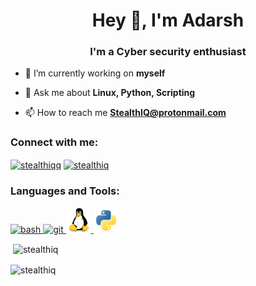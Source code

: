 <h1 align="center">Hey 👋, I'm Adarsh</h1>
<h3 align="center">I'm a Cyber security enthusiast</h3>

- 🔭 I’m currently working on **myself**

- 💬 Ask me about **Linux, Python, Scripting**

- 📫 How to reach me **StealthIQ@protonmail.com**

<h3 align="left">Connect with me:</h3>
<p align="left">
<a href="https://twitter.com/stealthiqq" target="blank"><img align="center" src="https://raw.githubusercontent.com/rahuldkjain/github-profile-readme-generator/master/src/images/icons/Social/twitter.svg" alt="stealthiqq" height="30" width="40" /></a>
<a href="https://www.youtube.com/c/stealthiq" target="blank"><img align="center" src="https://raw.githubusercontent.com/rahuldkjain/github-profile-readme-generator/master/src/images/icons/Social/youtube.svg" alt="stealthiq" height="30" width="40" /></a>
</p>

<h3 align="left">Languages and Tools:</h3>
<p align="left"> <a href="https://www.gnu.org/software/bash/" target="_blank" rel="noreferrer"> <img src="https://www.vectorlogo.zone/logos/gnu_bash/gnu_bash-icon.svg" alt="bash" width="40" height="40"/> </a> <a href="https://git-scm.com/" target="_blank" rel="noreferrer"> <img src="https://www.vectorlogo.zone/logos/git-scm/git-scm-icon.svg" alt="git" width="40" height="40"/> </a> <a href="https://www.linux.org/" target="_blank" rel="noreferrer"> <img src="https://raw.githubusercontent.com/devicons/devicon/master/icons/linux/linux-original.svg" alt="linux" width="40" height="40"/> </a> <a href="https://www.python.org" target="_blank" rel="noreferrer"> <img src="https://raw.githubusercontent.com/devicons/devicon/master/icons/python/python-original.svg" alt="python" width="40" height="40"/> </a> </p>

<p>&nbsp;<img align="center" src="https://github-readme-stats.vercel.app/api?username=stealthiq&show_icons=true&locale=en" alt="stealthiq" /></p>

<p><img align="center" src="https://github-readme-streak-stats.herokuapp.com/?user=stealthiq&" alt="stealthiq" /></p>
